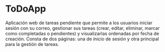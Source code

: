 # ToDoApp
Aplicación web de tareas pendiente que permite a los usuarios iniciar sesión con su correo, gestionar sus tareas (crear, editar, eliminar, marcar como completadas o pendientes) y visualizarlas ordenadas por fecha de creación. Consta de dos páginas: una de inicio de sesión y otra principal para la gestión de tareas.
